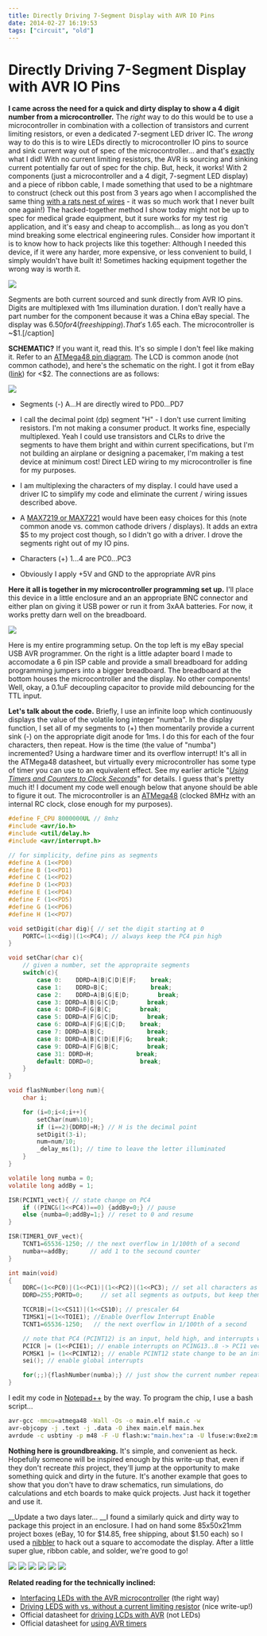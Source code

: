 ```yaml
---
title: Directly Driving 7-Segment Display with AVR IO Pins
date: 2014-02-27 16:19:53
tags: ["circuit", "old"]
---
```


# Directly Driving 7-Segment Display with AVR IO Pins

__I came across the need for a quick and dirty display to show a 4 digit number from a microcontroller.__ The _right_ way to do this would be to use a microcontroller in combination with a collection of transistors and current limiting resistors, or even a dedicated 7-segment LED driver IC. The _wrong_ way to do this is to wire LEDs directly to microcontroller IO pins to source and sink current way out of spec of the microcontroller... and that's <span style="text-decoration: underline;">exactly</span> what I did! With no current limiting resistors, the AVR is sourcing and sinking current potentially far out of spec for the chip. But, heck, it works! With 2 components (just a microcontroller and a 4 digit, 7-segment LED display) and a piece of ribbon cable, I made something that used to be a nightmare to construct (check out this post from 3 years ago when I accomplished the same thing [with a rats nest of wires](http://www.swharden.com/blog/2011-03-14-frequency-counter-finished/) - it was so much work that I never built one again!) The hacked-together method I show today might not be up to spec for medical grade equipment, but it sure works for my test rig application, and it's easy and cheap to accomplish... as long as you don't mind breaking some electrical engineering rules. Consider how important it is to know how to hack projects like this together: Although I needed this device, if it were any harder, more expensive, or less convenient to build, I simply wouldn't have built it! Sometimes hacking equipment together the wrong way is worth it.

<div class="text-center img-border">

[![](IMG_2316_thumb.jpg)](IMG_2316.jpg)

</div>

Segments are both current sourced and sunk directly from AVR IO pins. Digits are multiplexed with 1ms illumination duration. I don't really have a part number for the component because it was a China eBay special. The display was $6.50 for 4 (free shipping). That's ~$1.65 each. The microcontroller is ~$1.[/caption]

__SCHEMATIC?__ If you want it, read this. It's so simple I don't feel like making it. Refer to an [ATMega48 pin diagram](http://www.swharden.com/blog/images/atmega48pinout.png). The LCD is common anode (not common cathode), and here's the schematic on the right. I got it from eBay ([link](http://www.ebay.com/itm/4Pcs-7seg-4digit-LED-Display-work-with-arm7-MCU-Arduino-/280533977596?ssPageName=ADME:L:OC:US:3160)) for <$2.  The connections are as follows:


<div class="text-center">

[![](common-cathode-7-segment-display-lcd_thumb.jpg)](common-cathode-7-segment-display-lcd.jpg)

</div>

*   Segments (-) A...H are directly wired to PD0...PD7 
  * I call the decimal point (dp) segment "H" - I don't use current limiting resistors. I'm not making a consumer product. It works fine, especially multiplexed. Yeah I could use transistors and CLRs to drive the segments to have them bright and within current specifications, but I'm not building an airplane or designing a pacemaker, I'm making a test device at minimum cost! Direct LED wiring to my microcontroller is fine for my purposes.
  * I am multiplexing the characters of my display. I could have used a driver IC to simplify my code and eliminate the current / wiring issues described above. 
  * A [MAX7219 or MAX7221](http://datasheets.maximintegrated.com/en/ds/MAX7219-MAX7221.pdf) would have been easy choices for this (note common anode vs. common cathode drivers / displays). It adds an extra $5 to my project cost though, so I didn't go with a driver. I drove the segments right out of my IO pins.

*   Characters (+) 1...4 are PC0...PC3

*   Obviously I apply +5V and GND to the appropriate AVR pins

__Here it all is together in my microcontroller programming set up.__ I'll place this device in a little enclosure and an an appropriate BNC connector and either plan on giving it USB power or run it from 3xAA batteries. For now, it works pretty darn well on the breadboard.

<div class="text-center">

[![](IMG_2320_thumb.jpg)](IMG_2320.jpg)

</div>

Here is my entire programming setup. On the top left is my eBay special USB AVR programmer. On the right is a little adapter board I made to accomodate a 6 pin ISP cable and provide a small breadboard for adding programming jumpers into a bigger breadboard. The breadboard at the bottom houses the microcontroller and the display. No other components! Well, okay, a 0.1uF decoupling capacitor to provide mild debouncing for the TTL input.

__Let's talk about the code.__ Briefly, I use an infinite loop which continuously displays the value of the volatile long integer "numba". In the display function, I set all of my segments to (+) then momentarily provide a current sink (-) on the appropriate digit anode for 1ms. I do this for each of the four characters, then repeat. How is the time (the value of "numba") incremented? Using a hardware timer and its overflow interrupt! It's all in the ATMega48 datasheet, but virtually every microcontroller has some type of timer you can use to an equivalent effect. See my earlier article "[_Using Timers and Counters to Clock Seconds_](http://www.swharden.com/blog/2011-06-19-using-timers-and-counters-to-clock-seconds/)" for details. I guess that's pretty much it! I document my code well enough below that anyone should be able to figure it out. The microcontroller is an [ATMega48](http://www.atmel.com/images/doc2545.pdf) (clocked 8MHz with an internal RC clock, close enough for my purposes).

```c
#define F_CPU 8000000UL // 8mhz
#include <avr/io.h>
#include <util/delay.h>
#include <avr/interrupt.h>

// for simplicity, define pins as segments
#define A (1<<PD0)
#define B (1<<PD1)
#define C (1<<PD2)
#define D (1<<PD3)
#define E (1<<PD4)
#define F (1<<PD5)
#define G (1<<PD6)
#define H (1<<PD7)

void setDigit(char dig){ // set the digit starting at 0
    PORTC=(1<<dig)|(1<<PC4); // always keep the PC4 pin high
}

void setChar(char c){
    // given a number, set the appropraite segments
    switch(c){
        case 0:    DDRD=A|B|C|D|E|F;    break;
        case 1:    DDRD=B|C;            break;
        case 2:    DDRD=A|B|G|E|D;        break;
        case 3: DDRD=A|B|G|C|D;        break;
        case 4: DDRD=F|G|B|C;        break;
        case 5: DDRD=A|F|G|C|D;        break;
        case 6: DDRD=A|F|G|E|C|D;    break;
        case 7: DDRD=A|B|C;            break;
        case 8: DDRD=A|B|C|D|E|F|G;    break;
        case 9: DDRD=A|F|G|B|C;        break;
        case 31: DDRD=H;            break;
        default: DDRD=0;             break;
    }
}

void flashNumber(long num){
    char i;

    for (i=0;i<4;i++){
        setChar(num%10);
        if (i==2){DDRD|=H;} // H is the decimal point
        setDigit(3-i);
        num=num/10;
        _delay_ms(1); // time to leave the letter illuminated
    }
}

volatile long numba = 0;
volatile long addBy = 1;

ISR(PCINT1_vect){ // state change on PC4
    if ((PINC&(1<<PC4))==0) {addBy=0;} // pause
    else {numba=0;addBy=1;} // reset to 0 and resume
}

ISR(TIMER1_OVF_vect){
    TCNT1=65536-1250; // the next overflow in 1/100th of a second
    numba+=addBy;      // add 1 to the secound counter
}

int main(void)
{
    DDRC=(1<<PC0)|(1<<PC1)|(1<<PC2)|(1<<PC3); // set all characters as outputs
    DDRD=255;PORTD=0;     // set all segments as outputs, but keep them low

    TCCR1B|=(1<<CS11)|(1<<CS10); // prescaler 64
    TIMSK1|=(1<<TOIE1); //Enable Overflow Interrupt Enable
    TCNT1=65536-1250;   // the next overflow in 1/100th of a second

    // note that PC4 (PCINT12) is an input, held high, and interrupts when grounded
    PCICR |= (1<<PCIE1); // enable interrupts on PCING13..8 -> PCI1 vector
    PCMSK1 |= (1<<PCINT12); // enable PCINT12 state change to be an interrupt
    sei(); // enable global interrupts

    for(;;){flashNumber(numba);} // just show the current number repeatedly forever
}
```

I edit my code in [Notepad++](http://notepad-plus-plus.org/) by the way. To program the chip, I use a bash script...

```bash
avr-gcc -mmcu=atmega48 -Wall -Os -o main.elf main.c -w
avr-objcopy -j .text -j .data -O ihex main.elf main.hex
avrdude -c usbtiny -p m48 -F -U flash:w:"main.hex":a -U lfuse:w:0xe2:m -U hfuse:w:0xdf:m
```

__Nothing here is groundbreaking.__ It's simple, and convenient as heck. Hopefully someone will be inspired enough by this write-up that, even if they don't recreate _this_ project, they'll jump at the opportunity to make something quick and dirty in the future. It's another example that goes to show that you don't have to draw schematics, run simulations, do calculations and etch boards to make quick projects. Just hack it together and use it.

__Update a two days later... __I found a similarly quick and dirty way to package this project in an enclosure. I had on hand some 85x50x21mm project boxes (eBay, 10 for $14.85, free shipping, about $1.50 each) so I used a [nibbler](http://www.amazon.com/Hand-Sheet-Metal-Nibbler-Cutter/dp/B000T5FV4Q) to hack out a square to accomodate the display. After a little super glue, ribbon cable, and solder, we're good to go!

<div class="text-center img-border img-small">

[![](IMG_2336_thumb.jpg)](IMG_2336.jpg)
[![](IMG_2351_thumb.jpg)](IMG_2351.jpg)
[![](IMG_2355_thumb.jpg)](IMG_2355.jpg)
[![](IMG_2356_thumb.jpg)](IMG_2356.jpg)
[![](IMG_2362_thumb.jpg)](IMG_2362.jpg)
[![](IMG_2380_thumb.jpg)](IMG_2380.jpg)

</div>

__Related reading for the technically inclined:__

*   [Interfacing LEDs with the AVR microcontroller](http://www.avr-tutorials.com/interfacing/interfacing-leds-avr-microcontroller) (the right way)
*   [Driving LEDS with vs. without a current limiting resistor](http://tinkerlog.com/2009/04/05/driving-an-led-with-or-without-a-resistor/) (nice write-up!)
*   Official datasheet for [driving LCDs with AVR](http://www.atmel.com/Images/doc2569.pdf) (not LEDs)
*   Official datasheet for [using AVR timers](http://www.atmel.com/Images/doc2505.pdf)


